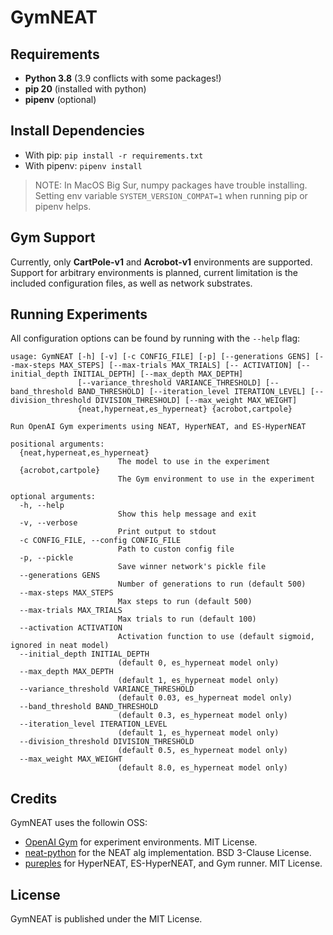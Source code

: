 # GymNEAT

## Requirements

- **Python 3.8** (3.9 conflicts with some packages!)
- **pip 20** (installed with python)
- **pipenv** (optional)

## Install Dependencies

- With pip: `pip install -r requirements.txt`
- With pipenv: `pipenv install`

> NOTE: In MacOS Big Sur, numpy packages have trouble installing. Setting env variable `SYSTEM_VERSION_COMPAT=1` when running pip or pipenv helps.

## Gym Support

Currently, only **CartPole-v1** and **Acrobot-v1** environments are supported. Support for arbitrary environments is planned, current limitation is the included configuration files, as well as network substrates.

## Running Experiments

All configuration options can be found by running with the `--help` flag:

```
usage: GymNEAT [-h] [-v] [-c CONFIG_FILE] [-p] [--generations GENS] [--max-steps MAX_STEPS] [--max-trials MAX_TRIALS] [-- ACTIVATION] [--initial_depth INITIAL_DEPTH] [--max_depth MAX_DEPTH]
               [--variance_threshold VARIANCE_THRESHOLD] [--band_threshold BAND_THRESHOLD] [--iteration_level ITERATION_LEVEL] [--division_threshold DIVISION_THRESHOLD] [--max_weight MAX_WEIGHT]
               {neat,hyperneat,es_hyperneat} {acrobot,cartpole}

Run OpenAI Gym experiments using NEAT, HyperNEAT, and ES-HyperNEAT

positional arguments:
  {neat,hyperneat,es_hyperneat}
                        The model to use in the experiment
  {acrobot,cartpole}
                        The Gym environment to use in the experiment

optional arguments:
  -h, --help
                        Show this help message and exit
  -v, --verbose
                        Print output to stdout
  -c CONFIG_FILE, --config CONFIG_FILE
                        Path to custon config file
  -p, --pickle
                        Save winner network's pickle file
  --generations GENS
                        Number of generations to run (default 500)
  --max-steps MAX_STEPS
                        Max steps to run (default 500)
  --max-trials MAX_TRIALS
                        Max trials to run (default 100)
  --activation ACTIVATION
                        Activation function to use (default sigmoid, ignored in neat model)
  --initial_depth INITIAL_DEPTH
                        (default 0, es_hyperneat model only)
  --max_depth MAX_DEPTH
                        (default 1, es_hyperneat model only)
  --variance_threshold VARIANCE_THRESHOLD
                        (default 0.03, es_hyperneat model only)
  --band_threshold BAND_THRESHOLD
                        (default 0.3, es_hyperneat model only)
  --iteration_level ITERATION_LEVEL
                        (default 1, es_hyperneat model only)
  --division_threshold DIVISION_THRESHOLD
                        (default 0.5, es_hyperneat model only)
  --max_weight MAX_WEIGHT
                        (default 8.0, es_hyperneat model only)
```

## Credits

GymNEAT uses the followin OSS:

- [OpenAI Gym](https://github.com/openai/gym) for experiment environments. MIT License.
- [neat-python](https://github.com/CodeReclaimers/neat-python) for the NEAT alg implementation. BSD 3-Clause License.
- [pureples](https://github.com/ukuleleplayer/pureples) for HyperNEAT, ES-HyperNEAT, and Gym runner. MIT License.

## License

GymNEAT is published under the MIT License.
